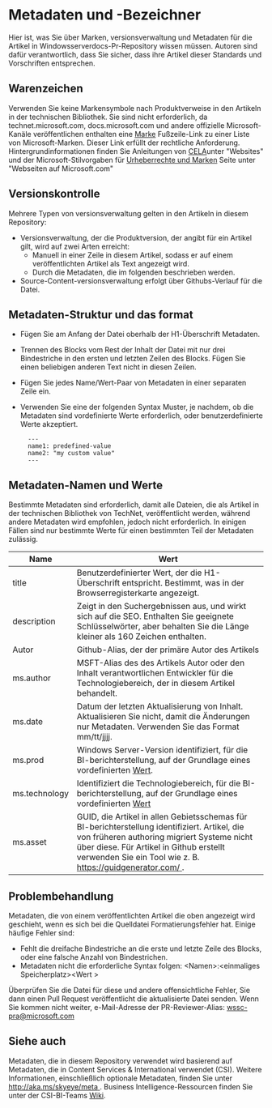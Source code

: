 # <a name="metadata-and-version-identifiers"></a>Metadaten und -Bezeichner

Hier ist, was Sie über Marken, versionsverwaltung und Metadaten für die Artikel in Windowsserverdocs-Pr-Repository wissen müssen. Autoren sind dafür verantwortlich, dass Sie sicher, dass ihre Artikel dieser Standards und Vorschriften entsprechen.

## <a name="trademarks"></a>Warenzeichen
Verwenden Sie keine Markensymbole nach Produktverweise in den Artikeln in der technischen Bibliothek. Sie sind nicht erforderlich, da technet.microsoft.com, docs.microsoft.com und andere offizielle Microsoft-Kanäle veröffentlichen enthalten eine [Marke](https://www.microsoft.com/trademarks) Fußzeile-Link zu einer Liste von Microsoft-Marken. Dieser Link erfüllt der rechtliche Anforderung. Hintergrundinformationen finden Sie Anleitungen von [CELA](https://microsoft.sharepoint.com/sites/LCAWeb/Home/Copyrights-Trademarks-and-Patents/Trademarks/Trademark-List-and-Usage)unter "Websites" und der Microsoft-Stilvorgaben für [Urheberrechte und Marken](https://worldready.cloudapp.net/Styleguide/Read?id=2700&topicid=26696) Seite unter "Webseiten auf Microsoft.com" 

## <a name="versioning"></a>Versionskontrolle
Mehrere Typen von versionsverwaltung gelten in den Artikeln in diesem Repository: 

-  Versionsverwaltung, der die Produktversion, der angibt für ein Artikel gilt, wird auf zwei Arten erreicht:
    - Manuell in einer Zeile in diesem Artikel, sodass er auf einem veröffentlichten Artikel als Text angezeigt wird.
    - Durch die Metadaten, die im folgenden beschrieben werden.
-  Source-Content-versionsverwaltung erfolgt über Githubs-Verlauf für die Datei. 

## <a name="metadata-structure-and-format"></a>Metadaten-Struktur und das format

- Fügen Sie am Anfang der Datei oberhalb der H1-Überschrift Metadaten.
- Trennen des Blocks vom Rest der Inhalt der Datei mit nur drei Bindestriche in den ersten und letzten Zeilen des Blocks. Fügen Sie einen beliebigen anderen Text nicht in diesen Zeilen.
- Fügen Sie jedes Name/Wert-Paar von Metadaten in einer separaten Zeile ein.
- Verwenden Sie eine der folgenden Syntax Muster, je nachdem, ob die Metadaten sind vordefinierte Werte erforderlich, oder benutzerdefinierte Werte akzeptiert. 

        ---
        name1: predefined-value
        name2: "my custom value"
        ---

## <a name="metadata-names-and-values"></a>Metadaten-Namen und Werte

Bestimmte Metadaten sind erforderlich, damit alle Dateien, die als Artikel in der technischen Bibliothek von TechNet, veröffentlicht werden, während andere Metadaten wird empfohlen, jedoch nicht erforderlich. In einigen Fällen sind nur bestimmte Werte für einen bestimmten Teil der Metadaten zulässig. 

|Name|Wert|
|---|---|
|title|Benutzerdefinierter Wert, der die H1-Überschrift entspricht. Bestimmt, was in der Browserregisterkarte angezeigt.|
|description|Zeigt in den Suchergebnissen aus, und wirkt sich auf die SEO. Enthalten Sie geeignete Schlüsselwörter, aber behalten Sie die Länge kleiner als 160 Zeichen enthalten.|
|Autor|Github-Alias, der der primäre Autor des Artikels|
|ms.author|MSFT-Alias des des Artikels Autor oder den Inhalt verantwortlichen Entwickler für die Technologiebereich, der in diesem Artikel behandelt.|
|ms.date|Datum der letzten Aktualisierung von Inhalt. Aktualisieren Sie nicht, damit die Änderungen nur Metadaten. Verwenden Sie das Format mm/tt/jjjj.|
|ms.prod|Windows Server-Version identifiziert, für die BI-berichterstellung, auf der Grundlage eines vordefinierten [Wert](https://microsoft.sharepoint.com/teams/STBCSI/Insights/_layouts/15/WopiFrame.aspx?sourcedoc=%7b7A321BF1-0611-4184-84DA-A0E964C435FA%7d&file=WEDCS_MasterList_CSIValues.xlsx&action=default&IsList=1&ListId=%7b46B17C8A-CD7E-47ED-A1B6-F2B654B55E2B%7d&ListItemId=969).|
|ms.technology|Identifiziert die Technologiebereich, für die BI-berichterstellung, auf der Grundlage eines vordefinierten [Wert](https://microsoft.sharepoint.com/teams/STBCSI/Insights/_layouts/15/WopiFrame.aspx?sourcedoc=%7b7A321BF1-0611-4184-84DA-A0E964C435FA%7d&file=WEDCS_MasterList_CSIValues.xlsx&action=default&IsList=1&ListId=%7b46B17C8A-CD7E-47ED-A1B6-F2B654B55E2B%7d&ListItemId=969)|
|ms.asset|GUID, die Artikel in allen Gebietsschemas für BI-berichterstellung identifiziert. Artikel, die von früheren authoring migriert Systeme nicht über diese. Für Artikel in Github erstellt verwenden Sie ein Tool wie z. B. [ https://guidgenerator.com/ ](https://guidgenerator.com/).| 

## <a name="troubleshooting"></a>Problembehandlung

Metadaten, die von einem veröffentlichten Artikel die oben angezeigt wird geschieht, wenn es sich bei die Quelldatei Formatierungsfehler hat. Einige häufige Fehler sind:

- Fehlt die dreifache Bindestriche an die erste und letzte Zeile des Blocks, oder eine falsche Anzahl von Bindestrichen.
- Metadaten nicht die erforderliche Syntax folgen: \<Namen\>:\<einmaliges Speicherplatz\>\<Wert >

Überprüfen Sie die Datei für diese und andere offensichtliche Fehler, Sie dann einen Pull Request veröffentlicht die aktualisierte Datei senden. Wenn Sie kommen nicht weiter, e-Mail-Adresse der PR-Reviewer-Alias: wssc-pra@microsoft.com

## <a name="see-also"></a>Siehe auch
Metadaten, die in diesem Repository verwendet wird basierend auf Metadaten, die in Content Services & International verwendet \(CSI\). Weitere Informationen, einschließlich optionale Metadaten, finden Sie unter [ http://aka.ms/skyeye/meta ](http://aka.ms/skyeye/meta).
Business Intelligence-Ressourcen finden Sie unter der CSI-BI-Teams [Wiki](https://microsoft.sharepoint.com/teams/STBCSI/Insights/Selfserve%20BI%20wiki/Self-serve%20BI%20wiki.aspx).